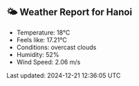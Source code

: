 <!-- WEATHER-START -->
## 🌤 Weather Report for Hanoi

- Temperature: 18°C
- Feels like: 17.21°C
- Conditions: overcast clouds
- Humidity: 52%
- Wind Speed: 2.06 m/s

Last updated: 2024-12-21 12:36:05 UTC
<!-- WEATHER-END -->

